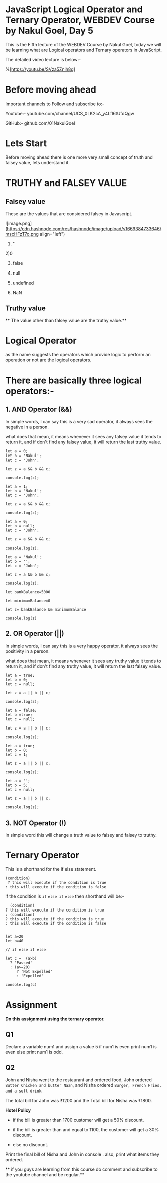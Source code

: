 # JavaScript  Logical Operator and Ternary Operator, WEBDEV Course by Nakul Goel, Day 5

This is the Fifth lecture of the WEBDEV Course by Nakul Goel, today we will be learning what are Logical operators and Ternary operators in JavaScript.

The detailed video lecture is below:-

%[https://youtu.be/SVza5Znih8g]


# Before moving ahead

Important channels to Follow and subscribe to:-

Youtube:- youtube.com/channel/UCS_0LK2cA_y4Lfl6tUfdQgw

GitHub:- github.com/01NakulGoel

# Lets Start

Before moving ahead there is one more very small concept of truth and falsey value, lets understand it.

# TRUTHY and FALSEY VALUE

## Falsey value

These are the values that are considered falsey in Javascript.

![image.png](https://cdn.hashnode.com/res/hashnode/image/upload/v1669384733646/mscHFzT7o.png align="left")

1) ''

2)0

3) false

4) null

5) undefined

6) NaN

## Truthy value

** The value other than falsey value are the truthy value.**

# Logical Operator
 
as the name suggests the operators which provide logic to perform an operation or not are the logical operators.


# There are basically three logical operators:-

##  1. AND Operator (&&)

In simple words, I can say this is a very sad operator, it always sees the negative in a person. 

what does that mean, it means whenever it sees any falsey value it tends to return it, and if don't find any falsey value, it will return the last truthy value.

```
let a = 0;
let b = 'Nakul';
let c = 'John';

let z = a && b && c;

console.log(z);
```

```
let a = 1;
let b = 'Nakul';
let c = 'John';

let z = a && b && c;

console.log(z);
```

```
let a = 0;
let b = null;
let c = 'John';

let z = a && b && c;

console.log(z);
```

```
let a = 'Nakul';
let b = '';
let c = 'John';

let z = a && b && c;

console.log(z);
```

```
let bankBalance=5000

let minimumBalance=0

let z= bankBalance && minimumBalance

console.log(z)
```

##  2. OR Operator (||)

In simple words, I can say this is a very happy operator, it always sees the positivity in a person. 

what does that mean, it means whenever it sees any truthy value it tends to return it, and if don't find any truthy value, it will return the last falsey value.

```
let a = true;
let b = 0;
let c = null;

let z = a || b || c;

console.log(z);
```

```
let a = false;
let b =true;
let c = null;

let z = a || b || c;

console.log(z);
```

```
let a = true;
let b = 0;
let c = 1;

let z = a || b || c;

console.log(z);
```

```
let a = '';
let b = 5;
let c = null;

let z = a || b || c;

console.log(z);
```

##  3. NOT Operator (!)

In simple word this will change a truth value to falsey and falsey to truthy.





# Ternary Operator

This is a shorthand for the if else statement. 

```
(condition)
 ? this will execute if the condition is true
: this will execute if the condition is false

```

if the condition is `if` `else if` `else` then shorthand will be:-

```
  (condition)
? this will execute if the condition is true
: (condition)
? this will execute if the condition is true
: this will execute if the condition is false


```

```
let a=20
let b=40

// if else if else

let c =  (a>b)
  ? 'Passed'
  : (a>=20)
     ? 'Not Expelled'
     : 'Expelled'

console.log(c)
```
# Assignment

**Do this assignment using the ternary operator.**

## Q1 

Declare a variable num1 and assign a value 5 if num1 is even print num1 is even else print num1 is odd.

## Q2 

John and Nisha went to the restaurant and ordered food, John ordered `Butter Chicken and butter Naan`, and Nisha ordered `Burger, French Fries, and a soft drink`.

The total bill for John was ₹1200   and the Total bill for Nisha was  ₹1800.

**Hotel Policy**

- if the bill is greater than 1700 customer will get a 50% discount.

- if the bill is greater than and equal to 1100, the customer will get a 30% discount.

- else no discount.

Print the final bill of Nisha and John in console . also, print what items they ordered.

**
if you guys are learning from this course do comment and subscribe to the youtube channel and be regular.**





